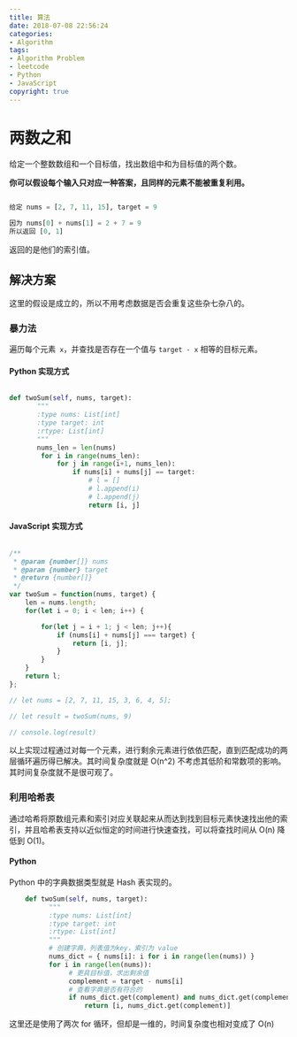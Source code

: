 ```yaml
---
title: 算法
date: 2018-07-08 22:56:24
categories:
- Algorithm
tags:
- Algorithm Problem
- leetcode
- Python
- JavaScript
copyright: true
---
```


# 两数之和

给定一个整数数组和一个目标值，找出数组中和为目标值的两个数。

**你可以假设每个输入只对应一种答案，且同样的元素不能被重复利用。**

```py

给定 nums = [2, 7, 11, 15], target = 9

因为 nums[0] + nums[1] = 2 + 7 = 9
所以返回 [0, 1]
```
返回的是他们的索引值。

## 解决方案

这里的假设是成立的，所以不用考虑数据是否会重复这些杂七杂八的。

### 暴力法

遍历每个元素` x`，并查找是否存在一个值与 `target - x` 相等的目标元素。

#### Python 实现方式

```py

def twoSum(self, nums, target):
       """
       :type nums: List[int]
       :type target: int
       :rtype: List[int]
       """
       nums_len = len(nums)
        for i in range(nums_len):
            for j in range(i+1, nums_len):
                if nums[i] + nums[j] == target:
                    # l = []
                    # l.append(i)
                    # l.append(j)
                    return [i, j]

```

#### JavaScript 实现方式

```js

/**
 * @param {number[]} nums
 * @param {number} target
 * @return {number[]}
 */
var twoSum = function(nums, target) {
    len = nums.length;
    for(let i = 0; i < len; i++) {

        for(let j = i + 1; j < len; j++){
            if (nums[i] + nums[j] === target) {
                return [i, j];
            }
        }
    }
    return l;
};

// let nums = [2, 7, 11, 15, 3, 6, 4, 5];

// let result = twoSum(nums, 9)

// console.log(result)
```

以上实现过程通过对每一个元素，进行剩余元素进行依依匹配，直到匹配成功的两层循环遍历得已解决。其时间复杂度就是 O(n^2) 不考虑其低阶和常数项的影响。其时间复杂度就不是很可观了。


### 利用哈希表

通过哈希将原数组元素和索引对应关联起来从而达到找到目标元素快速找出他的索引，并且哈希表支持以近似恒定的时间进行快速查找，可以将查找时间从 O(n) 降低到 O(1)。

#### Python

Python 中的字典数据类型就是 Hash 表实现的。

```py
    def twoSum(self, nums, target):
          """
          :type nums: List[int]
          :type target: int
          :rtype: List[int]
          """
          # 创建字典，列表值为key，索引为 value
          nums_dict = { nums[i]: i for i in range(len(nums)) }
          for i in range(len(nums)):
          	   # 更具目标值，求出剩余值
               complement = target - nums[i]
               # 查看字典是否有符合的
               if nums_dict.get(complement) and nums_dict.get(complement) != i:
                   return [i, nums_dict.get(complement)]
```

这里还是使用了两次 for 循环，但却是一维的，时间复杂度也相对变成了 O(n)
